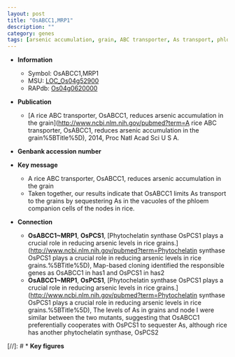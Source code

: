 ```yaml
---
layout: post
title: "OsABCC1,MRP1"
description: ""
category: genes
tags: [arsenic accumulation, grain, ABC transporter, As transport, phloem]
---
```


* **Information**  
    + Symbol: OsABCC1,MRP1  
    + MSU: [LOC_Os04g52900](http://rice.plantbiology.msu.edu/cgi-bin/ORF_infopage.cgi?orf=LOC_Os04g52900)  
    + RAPdb: [Os04g0620000](http://rapdb.dna.affrc.go.jp/viewer/gbrowse_details/irgsp1?name=Os04g0620000)  

* **Publication**  
    + [A rice ABC transporter, OsABCC1, reduces arsenic accumulation in the grain](http://www.ncbi.nlm.nih.gov/pubmed?term=A rice ABC transporter, OsABCC1, reduces arsenic accumulation in the grain%5BTitle%5D), 2014, Proc Natl Acad Sci U S A.

* **Genbank accession number**  

* **Key message**  
    + A rice ABC transporter, OsABCC1, reduces arsenic accumulation in the grain
    + Taken together, our results indicate that OsABCC1 limits As transport to the grains by sequestering As in the vacuoles of the phloem companion cells of the nodes in rice.

* **Connection**  
    + __OsABCC1~MRP1__, __OsPCS1__, [Phytochelatin synthase OsPCS1 plays a crucial role in reducing arsenic levels in rice grains.](http://www.ncbi.nlm.nih.gov/pubmed?term=Phytochelatin synthase OsPCS1 plays a crucial role in reducing arsenic levels in rice grains.%5BTitle%5D),  Map-based cloning identified the responsible genes as OsABCC1 in has1 and OsPCS1 in has2
    + __OsABCC1~MRP1__, __OsPCS1__, [Phytochelatin synthase OsPCS1 plays a crucial role in reducing arsenic levels in rice grains.](http://www.ncbi.nlm.nih.gov/pubmed?term=Phytochelatin synthase OsPCS1 plays a crucial role in reducing arsenic levels in rice grains.%5BTitle%5D),  The levels of As in grains and node I were similar between the two mutants, suggesting that OsABCC1 preferentially cooperates with OsPCS1 to sequester As, although rice has another phytochelatin synthase, OsPCS2

[//]: # * **Key figures**  


